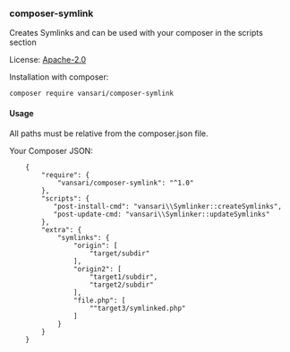 ### composer-symlink
Creates Symlinks and can be used with your composer in the scripts section<br>

License: [Apache-2.0](http://www.apache.org/licenses/LICENSE-2.0.txt)<br>

Installation with composer:

```composer
composer require vansari/composer-symlink
```

#### Usage

All paths must be relative from the composer.json file.

Your Composer JSON:
 ```composer
     {
         "require": {
             "vansari/composer-symlink": "^1.0"
         },
         "scripts": {
            "post-install-cmd": "vansari\\Symlinker::createSymlinks",
            "post-update-cmd: "vansari\\Symlinker::updateSymlinks"
         },
         "extra": {
             "symlinks": {
                 "origin": [
                     "target/subdir"
                 ],
                 "origin2": [
                     "target1/subdir",
                     "target2/subdir"
                 ],
                 "file.php": [
                     ""target3/symlinked.php"
                 ]
             }
         }
     }
 ```
